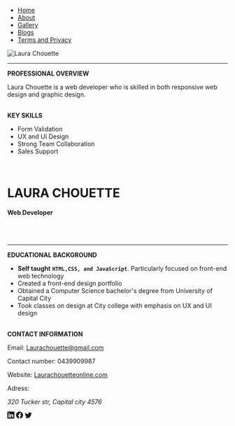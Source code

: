 <!DOCTYPE html>
<html lang="en">
<head>
    <meta charset="UTF-8">
    <meta http-equiv="X-UA-Compatible" content="IE=edge">
    <meta name="viewport" content="width=device-width, initial-scale=1.0">
    <base target="_blank">
</head>
<body>
    <div class="container">
        <div class="sidebar">
            <ul>
                <li><a href="#">Home</a></li>
                <li><a href="#">About</a></li>
                <li><a href="#">Gallery</a></li>
                <li><a href="#">Blogs</a></li>
                <li><a href="#">Terms and Privacy</a></li>
            </ul>
            <img src="images/laura-chouette-cZjKwZK_Y1E-unsplash.jpg" alt="Laura Chouette">
            <br/>
            <hr/>
            <b>PROFESSIONAL OVERVIEW</b>
            <p>Laura Chouette is a web developer who is skilled in both responsive web design and graphic design.</p>
            <br/>
            <b>KEY SKILLS</b>
            <ul>
                <li>Form Validation</li>
                <li>UX and UI Design</li>
                <li>Strong Team Collaboration</li>
                <li>Sales Support</li>
            </ul>
            <br/>
  </div>
        <div class="content">
            <h1>LAURA CHOUETTE</h1>
            <b>Web Developer</b>
            <br/>
            <br/>
            <br/>
            <br/>
            <hr/>
            <b>EDUCATIONAL BACKGROUND</b>
            <p>
                <ul>
                    <li><strong>Self taught</strong> <strong><code>HTML,CSS, and JavaScript</code></strong>. Particularly focused on front-end web technology</li>
                    <li>Created a front-end design portfolio</li>
                    <li>Obtained a Computer Science bachelor's degree from University of Capital City</li>
                    <li>Took classes on design at City college with emphasis on UX and UI design</li>
                </ul>
            </p>
            <br/>
            <b>CONTACT INFORMATION</b>
            <p>Email: <a id="email" href="mailto:Johndoe@gmail.com">Laurachouette@gmail.com</a></p>
            <p>Contact number: 0439909987</p>
            <p>Website: <a href="Johndoeonline.com">Laurachouetteonline.com</a></p>
            <p>Adress: <address>320 Tucker str, Capital city 4576</address></p>
        </div>
        <footer>
            <footer>
                <a href="https://www.linkedin.com/sharing/share-offsite/?url=yourUrl"><svg class="in" xmlns="http://www.w3.org/2000/svg" width="16" height="16" fill="currentColor" class="bi bi-linkedin" viewBox="0 0 16 16"><path d="M0 1.146C0 .513.526 0 1.175 0h13.65C15.474 0 16 .513 16 1.146v13.708c0 .633-.526 1.146-1.175 1.146H1.175C.526 16 0 15.487 0 14.854V1.146zm4.943 12.248V6.169H2.542v7.225h2.401zm-1.2-8.212c.837 0 1.358-.554 1.358-1.248-.015-.709-.52-1.248-1.342-1.248-.822 0-1.359.54-1.359 1.248 0 .694.521 1.248 1.327 1.248h.016zm4.908 8.212V9.359c0-.216.016-.432.08-.586.173-.431.568-.878 1.232-.878.869 0 1.216.662 1.216 1.634v3.865h2.401V9.25c0-2.22-1.184-3.252-2.764-3.252-1.274 0-1.845.7-2.165 1.193v.025h-.016a5.54 5.54 0 0 1 .016-.025V6.169h-2.4c.03.678 0 7.225 0 7.225h2.4z"/></svg></a>
                  <a href="https://facebook.com/sharer/sharer.php?u=yourUrl" target="_blank"><svg xmlns="http://www.w3.org/2000/svg" width="16" height="16" fill="currentColor" class="bi bi-facebook" viewBox="0 0 16 16">
                    <path d="M16 8.049c0-4.446-3.582-8.05-8-8.05C3.58 0-.002 3.603-.002 8.05c0 4.017 2.926 7.347 6.75 7.951v-5.625h-2.03V8.05H6.75V6.275c0-2.017 1.195-3.131 3.022-3.131.876 0 1.791.157 1.791.157v1.98h-1.009c-.993 0-1.303.621-1.303 1.258v1.51h2.218l-.354 2.326H9.25V16c3.824-.604 6.75-3.934 6.75-7.951z"/></svg></a>
                    <a href="https://twitter.com/intent/tweet/?text=yourText&url=yourUrl" target="_blank"><svg class="twitter" xmlns="http://www.w3.org/2000/svg" width="16" height="16" fill="currentColor" class="bi bi-twitter" viewBox="0 0 16 16"><path d="M5.026 15c6.038 0 9.341-5.003 9.341-9.334 0-.14 0-.282-.006-.422A6.685 6.685 0 0 0 16 3.542a6.658 6.658 0 0 1-1.889.518 3.301 3.301 0 0 0 1.447-1.817 6.533 6.533 0 0 1-2.087.793A3.286 3.286 0 0 0 7.875 6.03a9.325 9.325 0 0 1-6.767-3.429 3.289 3.289 0 0 0 1.018 4.382A3.323 3.323 0 0 1 .64 6.575v.045a3.288 3.288 0 0 0 2.632 3.218 3.203 3.203 0 0 1-.865.115 3.23 3.23 0 0 1-.614-.057 3.283 3.283 0 0 0 3.067 2.277A6.588 6.588 0 0 1 .78 13.58a6.32 6.32 0 0 1-.78-.045A9.344 9.344 0 0 0 5.026 15z"/></svg></a>
            </footer>
        </footer>
    </div>
</body>
</html>
